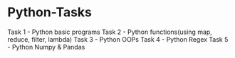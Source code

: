 # Python-Tasks
Task 1 - Python basic programs
Task 2 - Python functions(using map, reduce, filter, lambda)
Task 3 - Python OOPs
Task 4 - Python Regex
Task 5 - Python Numpy & Pandas 
